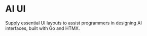 # AI UI
Supply essential UI layouts to assist programmers in designing AI interfaces, built with Go and HTMX.
